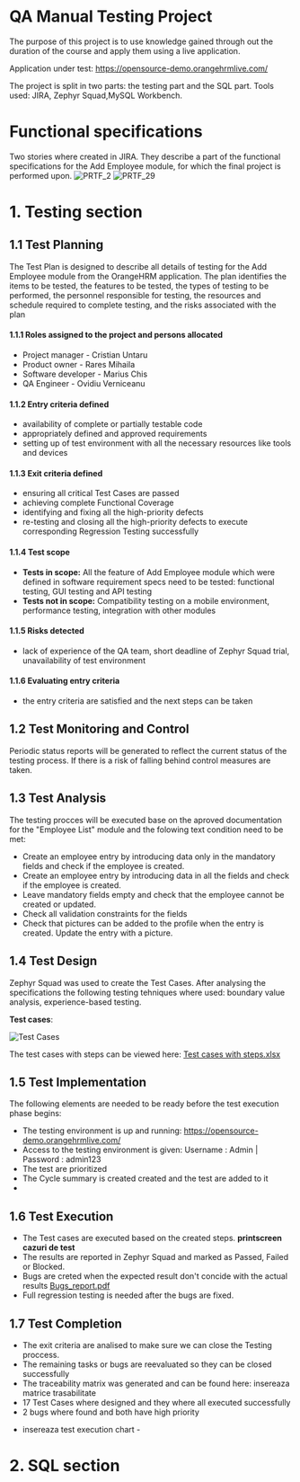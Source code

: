 # QA Manual Testing Project
The purpose of this project is to use knowledge gained through out the duration of the course and apply them using a live application.

Application under test: https://opensource-demo.orangehrmlive.com/

The project is split in two parts: the testing part and the SQL part.
Tools used: JIRA, Zephyr Squad,MySQL Workbench.


# Functional specifications

Two stories where created in JIRA. They describe a part of the functional specifications for the Add Employee module, for which the final project is performed upon.
![PRTF_2](https://user-images.githubusercontent.com/112967142/221494215-bf8860ef-93f1-419f-b57b-8476588eae25.png)
![PRTF_29](https://user-images.githubusercontent.com/112967142/221494228-da601e16-9a69-424d-b219-777807a41262.png)




# 1. Testing section
## 1.1 Test Planning
The Test Plan is designed to describe all details of testing for the Add Employee module from the OrangeHRM application. 
The plan identifies the items to be tested, the features to be tested, the types of testing to be performed, the personnel responsible for testing, the resources and schedule required to complete testing, and the risks associated with the plan

#### 1.1.1 Roles assigned to the project and persons allocated
* Project manager - Cristian Untaru
* Product owner - Rares Mihaila
* Software developer - Marius Chis
* QA Engineer - Ovidiu Verniceanu

#### 1.1.2 Entry criteria defined
* availability of complete or partially testable code
* appropriately defined and approved requirements
* setting up of test environment with all the necessary resources like tools and devices

#### 1.1.3 Exit criteria defined
* ensuring all critical Test Cases are passed
* achieving complete Functional Coverage
* identifying and fixing all the high-priority defects
* re-testing and closing all the high-priority defects to execute corresponding Regression Testing successfully

#### 1.1.4 Test scope
* __Tests in scope:__ All the feature of Add Employee module which were defined in software requirement specs need to be tested: functional testing, GUI testing and API testing 
* __Tests not in scope:__ Compatibility testing on a mobile environment, performance testing, integration with other modules

#### 1.1.5 Risks detected
* lack of experience of the QA team, short deadline of Zephyr Squad trial, unavailability of test environment

#### 1.1.6 Evaluating entry criteria
* the entry criteria are satisfied and the next steps can be taken

## 1.2 Test Monitoring and Control
Periodic status reports will be generated to reflect the current status of the testing process. If there is a risk of falling behind control measures are taken.

## 1.3 Test Analysis
The testing procces will be executed base on the aproved documentation for the "Employee List" module and the folowing text condition need to be met:
* Create an employee entry by introducing data only in the mandatory fields and check if the employee is created.
* Create an employee entry by introducing data in all the fields and check if the employee is created.
* Leave mandatory fields empty and check that the employee cannot be created or updated.
* Check all validation constraints for the fields
* Check that pictures can be added to the profile when the entry is created. Update the entry with a picture.

## 1.4 Test Design
Zephyr Squad was used to create the Test Cases. After analysing the specifications the following testing tehniques where used: boundary value analysis, experience-based testing.

__Test cases__:

![Test Cases](https://user-images.githubusercontent.com/112967142/221500219-43a8c9e9-9e85-4246-9f8d-07c27a5d037a.png)

The test cases with steps can be viewed here: [Test cases with steps.xlsx](https://github.com/ovidiu2000/Manual_testing_portofolio/files/10838019/Test.cases.with.steps.xlsx)




## 1.5 Test Implementation
The following elements are needed to be ready before the test execution phase begins:
* The testing environment is up and running: https://opensource-demo.orangehrmlive.com/
* Access to the testing environment is given: Username : Admin | Password : admin123
* The test are prioritized
* The Cycle summary is created created and the test are added to it
* 
## 1.6 Test Execution
* The Test cases are executed based on the created steps.
__printscreen cazuri de test__
* The results are reported in Zephyr Squad and marked as Passed, Failed or Blocked.
* Bugs are creted when the expected result don't concide with the actual results
[Bugs_report.pdf](https://github.com/ovidiu2000/Manual_testing_portofolio/files/10838045/Bugs_report.pdf)
* Full regression testing is needed after the bugs are fixed.

## 1.7 Test Completion
* The exit criteria are analised to make sure we can close the Testing proccess.
* The remaining tasks or bugs are reevaluated so they can be closed successfully
* The traceability matrix was generated and can be found here: insereaza matrice trasabilitate
* 17 Test Cases where designed and they where all executed successfully
* 2 bugs where found and both have high priority
-  insereaza test execution chart - 

# 2. SQL section









